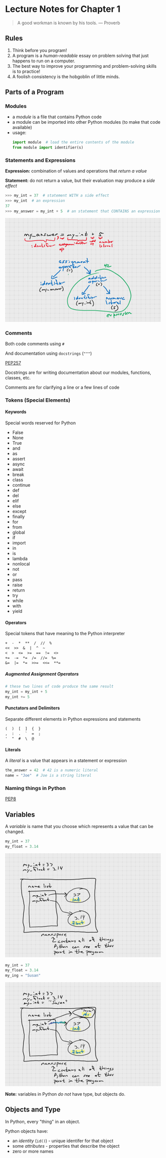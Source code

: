 # Lecture Notes for Chapter 1

> A good workman is known by his tools. &mdash; Proverb

## Rules

1. Think before you program!
1. A program is a _human-readable_ essay on problem solving that just happens to run on a computer.
1. The best way to improve your programming and problem-solving skills is to practice!
1. A foolish consistency is the hobgoblin of little minds.

## Parts of a Program

### Modules

- a *module* is a file that contains Python code
- a module can be imported into other Python modules (to make that code available)
- usage:
  ```python
  import module  # load the entire contents of the module
  from module import identifier(s)
  ```

### Statements and Expressions

**Expression:** combination of values and operations that *return a value*

**Statement:** do not return a value, but their evaluation may produce a *side effect*

```python
>>> my_int = 37  # statement WITH a side effect
>>> my_int  # an expression
37
>>> my_answer = my_int + 5  # an statement that CONTAINS an expression
```

![a syntax tree](syntax_tree.png)

### Comments

Both code comments using `#`

And documentation using `docstrings` (`"""`)

[PEP257](https://www.python.org/dev/peps/pep-0257/)

Docstrings are for writing documentation about our modules, functions, classes, etc.

Comments are for clarifying a line or a few lines of code

### Tokens (Special Elements)

#### Keywords

Special words reserved for Python

- False
- None
- True
- and
- as
- assert
- async
- await
- break
- class
- continue
- def
- del
- elif
- else
- except
- finally
- for
- from
- global
- if
- import
- in
- is
- lambda
- nonlocal
- not
- or
- pass
- raise
- return
- try
- while
- with
- yield

#### Operators

Special tokens that have meaning to the Python interpreter

```text
+  -  *  **  /  //  %
<<  >>  &  |  ^  ~
<  >  <=  >=  ==  !=  <>
+=  -=  *=  /=  //=  %=
&=  |=  *=  >>=  <<=  **=
```

##### Augmented Assignment Operators

```python
# these two lines of code produce the same result
my_int = my_int + 5
my_int += 5
```

#### Punctators and Delimiters

Separate different elements in Python expressions and statements

 ```text
 (  )  [  ]  {  }
 ,  :  .  `  =  ;
 '  "  #  \  @
 ```

#### Literals

 A *literal* is a value that appears in a statement or expression

 ```python
 the_answer = 42  # 42 is a numeric literal
 name = "Joe"  # Joe is a string literal
 ```

### Naming things in Python

[PEP8](https://pep8.org/)

## Variables

A *variable* is name that you choose which represents a value that can be changed.

```python
my_int = 37
my_float = 3.14
```

![figure1.1a](figure1.1a.png)

```python
my_int = 37
my_float = 3.14
my_ing = "Susan"
```

![figure1.1b](figure1.1b.png)

**Note:** variables in Python *do not* have type, but objects do.

## Objects and Type

In Python, every "thing" in an object.

Python objects have:

- an *identity* (`id()`) - unique identifer for that object
- some *attributes* - properties that describe the object
- zero or more names
